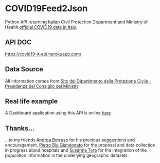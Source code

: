 # COVID19Feed2Json
Python API returning Italian Civil Protection Department and Ministry of Health <a href="https://github.com/pcm-dpc/COVID-19" target="_blank">official COVID19 data in Italy</a>.

## API DOC
https://covid19-it-api.herokuapp.com/

## Data Source
All information comes from <a target="_blank" href="http://www.protezionecivile.gov.it/">Sito del Dipartimento della Protezione Civile - Presidenza del Consiglio dei Ministri</a>

## Real life example
A Dashboard application using this API is online <a href="https://alessiodl.github.io/COVID19Dashboard/dist/index.html" target="_blank">here</a>

## Thanks...
...to my friends <a href="https://github.com/aborruso" target="_blank">Andrea Borruso</a> for his precious suggestions and encouragement, <a href="https://www.linkedin.com/in/pietroblu" target="_blank">Pietro Blu Giandonato</a> for the proposal and data collection in progress about hospitals and <a href="https://www.linkedin.com/in/susannatora/?originalSubdomain=it" target="_blank">Susanna Tora</a> for the integration of the population information in the underlying geographic datasets.
